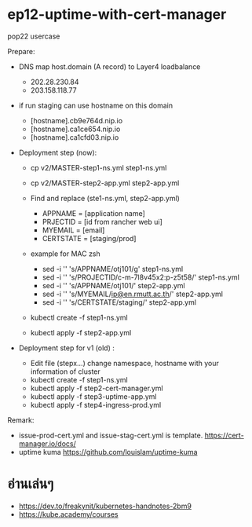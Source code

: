 # ep12-uptime-with-cert-manager
 pop22 usercase

Prepare: 
- DNS map host.domain (A record) to Layer4 loadbalance
    - 202.28.230.84
    - 203.158.118.77
- if run staging can use hostname on this domain
    - [hostname].cb9e764d.nip.io
    - [hostname].ca1ce654.nip.io
    - [hostname].ca1cfd03.nip.io

- Deployment step (now):
    - cp v2/MASTER-step1-ns.yml step1-ns.yml
    - cp v2/MASTER-step2-app.yml step2-app.yml
    - Find and replace (ste1-ns.yml, step2-app.yml)
        - APPNAME = [application name]
        - PRJECTID = [id from rancher web ui]
        - MYEMAIL = [email]  
        - CERTSTATE = [staging/prod]
    
    - example for MAC zsh 
        - sed -i '' 's/APPNAME/otj101/g' step1-ns.yml
        - sed -i '' 's/PROJECTID/c-m-7l8v45x2:p-z5t58/' step1-ns.yml
        - sed -i '' 's/APPNAME/otj101/' step2-app.yml
        - sed -i '' 's/MYEMAIL/ip@en.rmutt.ac.th/' step2-app.yml
        - sed -i '' 's/CERTSTATE/staging/' step2-app.yml
    
    - kubectl create -f step1-ns.yml
    - kubectl apply -f step2-app.yml    


- Deployment step for v1 (old) :
    - Edit file (stepx...) change namespace, hostname with your information of cluster
    - kubectl create -f step1-ns.yml
    - kubectl apply -f step2-cert-manager.yml
    - kubectl apply -f step3-uptime-app.yml
    - kubectl apply -f step4-ingress-prod.yml

Remark:
- issue-prod-cert.yml and issue-stag-cert.yml is template.
https://cert-manager.io/docs/
- uptime kuma
https://github.com/louislam/uptime-kuma



# อ่านเล่นๆ
- https://dev.to/freakynit/kubernetes-handnotes-2bm9
- https://kube.academy/courses
